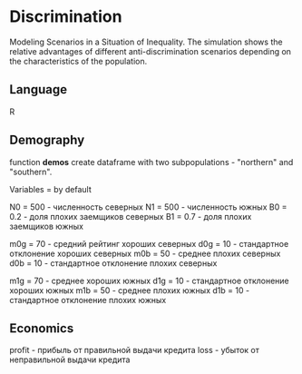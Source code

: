 # Discrimination
Modeling Scenarios in a Situation of Inequality.
The simulation shows the relative advantages of different anti-discrimination scenarios depending on the characteristics of the population.

## Language
R

## Demography

function **demos** create dataframe with two subpopulations - "northern" and "southern". 

Variables = by default

N0 = 500 - численность северных
N1 = 500 - численность южных
B0 = 0.2 - доля плохих заемщиков северных
B1 = 0.7 - доля плохих заемщиков южных

m0g = 70 - средний рейтинг хороших северных
d0g = 10 - стандартное отклонение хороших северных
m0b = 50 - среднее плохих северных
d0b = 10 - стандартное отклонение плохих северных

m1g = 70 - среднее хороших южных
d1g = 10 - стандартное отклонение хороших южных
m1b = 50 - среднее плохих южных
d1b = 10 - стандартное отклонение плохих южных

## Economics

profit - прибыль от правильной выдачи кредита
loss - убыток от неправильной выдачи кредита

